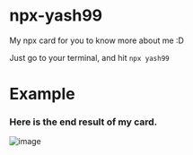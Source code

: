 # npx-yash99
My npx card for you to know more about me :D

Just go to your terminal, and hit `npx yash99`


# Example


### Here is the end result of my card.

![image](https://cdn.discordapp.com/attachments/714766348588417055/872699180349542420/unknown.png)

